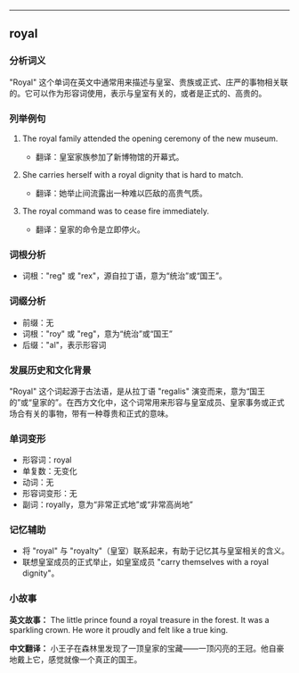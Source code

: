
---------------
## royal
### 分析词义
"Royal" 这个单词在英文中通常用来描述与皇室、贵族或正式、庄严的事物相关联的。它可以作为形容词使用，表示与皇室有关的，或者是正式的、高贵的。

### 列举例句
1. The royal family attended the opening ceremony of the new museum.
   - 翻译：皇室家族参加了新博物馆的开幕式。

2. She carries herself with a royal dignity that is hard to match.
   - 翻译：她举止间流露出一种难以匹敌的高贵气质。

3. The royal command was to cease fire immediately.
   - 翻译：皇家的命令是立即停火。

### 词根分析
- 词根："reg" 或 "rex"，源自拉丁语，意为“统治”或“国王”。

### 词缀分析
- 前缀：无
- 词根："roy" 或 "reg"，意为“统治”或“国王”
- 后缀："al"，表示形容词

### 发展历史和文化背景
"Royal" 这个词起源于古法语，是从拉丁语 "regalis" 演变而来，意为“国王的”或“皇家的”。在西方文化中，这个词常用来形容与皇室成员、皇家事务或正式场合有关的事物，带有一种尊贵和正式的意味。

### 单词变形
- 形容词：royal
- 单复数：无变化
- 动词：无
- 形容词变形：无
- 副词：royally，意为“非常正式地”或“非常高尚地”

### 记忆辅助
- 将 "royal" 与 "royalty"（皇室）联系起来，有助于记忆其与皇室相关的含义。
- 联想皇室成员的正式举止，如皇室成员 "carry themselves with a royal dignity"。

### 小故事
**英文故事：**
The little prince found a royal treasure in the forest. It was a sparkling crown. He wore it proudly and felt like a true king.

**中文翻译：**
小王子在森林里发现了一顶皇家的宝藏——一顶闪亮的王冠。他自豪地戴上它，感觉就像一个真正的国王。

